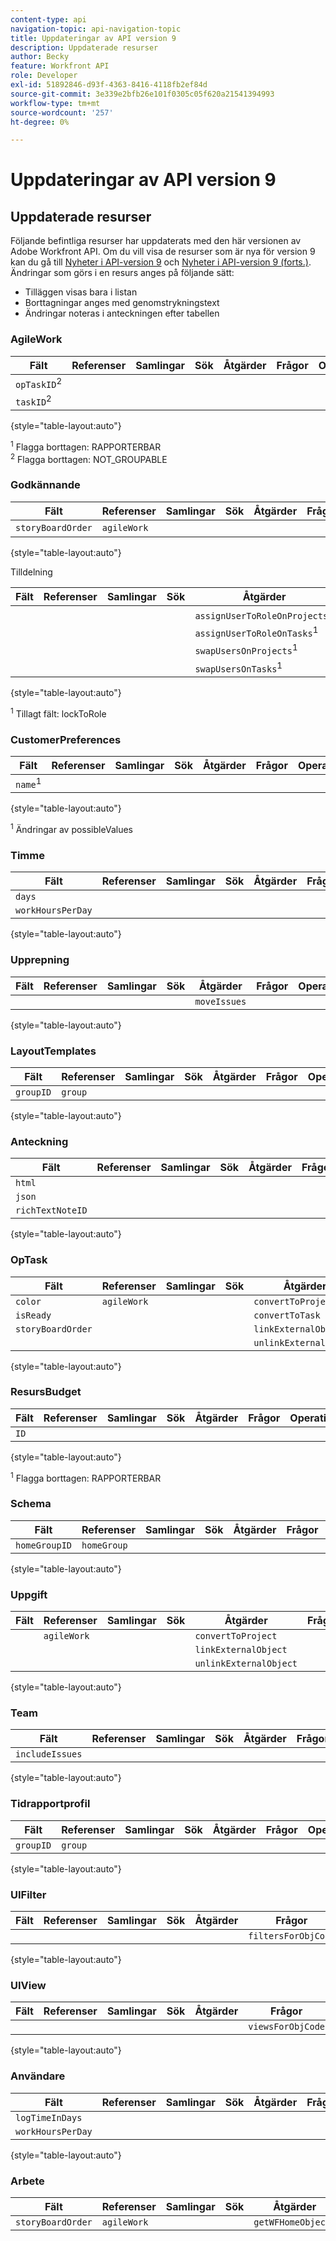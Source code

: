 ```yaml
---
content-type: api
navigation-topic: api-navigation-topic
title: Uppdateringar av API version 9
description: Uppdaterade resurser
author: Becky
feature: Workfront API
role: Developer
exl-id: 51892846-d93f-4363-8416-4118fb2ef84d
source-git-commit: 3e339e2bfb26e101f0305c05f620a21541394993
workflow-type: tm+mt
source-wordcount: '257'
ht-degree: 0%

---
```


# Uppdateringar av API version 9

## Uppdaterade resurser

Följande befintliga resurser har uppdaterats med den här versionen av Adobe Workfront API. Om du vill visa de resurser som är nya för version 9 kan du gå till [Nyheter i API-version 9](../../wf-api/api/new-api-version-9.md) och [Nyheter i API-version 9 (forts.)](../../wf-api/api/new-api-version-9-continue.md). Ändringar som görs i en resurs anges på följande sätt:

* Tilläggen visas bara i listan
* Borttagningar anges med genomstrykningstext
* Ändringar noteras i anteckningen efter tabellen

### AgileWork

| Fält | Referenser | Samlingar | Sök | Åtgärder | Frågor | Operationer |
|---|---|---|---|---|---|---|
| `opTaskID`<sup>2</sup> |  |   |  |   |   |  |
| `taskID`<sup>2</sup> |   |   |  |  |  |  |

{style="table-layout:auto"}

<sup>1</sup> Flagga borttagen: RAPPORTERBAR\
<sup>2</sup> Flagga borttagen: NOT_GROUPABLE

### Godkännande

| Fält | Referenser | Samlingar | Sök | Åtgärder | Frågor | Operationer |
|---|---|---|---|---|---|---|
| `storyBoardOrder` | `agileWork` |   |   |   |   |   |

{style="table-layout:auto"}

Tilldelning

| Fält | Referenser | Samlingar | Sök | Åtgärder | Frågor | Operationer |
|---|---|---|---|---|---|---|
| |   |  |  | `assignUserToRoleOnProjects`<sup>1</sup> |   |   |
|   |   |   |   | `assignUserToRoleOnTasks`<sup>1</sup> |   |   |
|   |   |   |   | `swapUsersOnProjects`<sup>1</sup> |   |   |
|   |   |   |   | `swapUsersOnTasks`<sup>1</sup> |   |   |

{style="table-layout:auto"}

<sup>1</sup> Tillagt fält: lockToRole

### CustomerPreferences

| Fält | Referenser | Samlingar | Sök | Åtgärder | Frågor | Operationer |
|---|---|---|---|---|---|---|
| `name`<sup>1</sup> |   |   |   |   |   |   |

{style="table-layout:auto"}

<sup>1</sup> Ändringar av possibleValues

### Timme

| Fält | Referenser | Samlingar | Sök | Åtgärder | Frågor | Operationer |
|---|---|---|---|---|---|---|
| `days` |   |   |   |   |   |   |
| `workHoursPerDay` |   |   |   |   |   |   |

{style="table-layout:auto"}

### Upprepning

| Fält | Referenser | Samlingar | Sök | Åtgärder | Frågor | Operationer |
|---|---|---|---|---|---|---|
|   |   |   |   | `moveIssues` |   |   |

{style="table-layout:auto"}

### LayoutTemplates

| Fält | Referenser | Samlingar | Sök | Åtgärder | Frågor | Operationer |
|---|---|---|---|---|---|---|
| `groupID` | `group` |   |   |   |   |   |

{style="table-layout:auto"}

### Anteckning

| Fält | Referenser | Samlingar | Sök | Åtgärder | Frågor | Operationer |
|---|---|---|---|---|---|---|
| `html` |   |   |   |   |   |   |
| `json` |   |   |   |   |   |   |
| `richTextNoteID` |   |   |   |   |   |   |

{style="table-layout:auto"}

### OpTask

| Fält | Referenser | Samlingar | Sök | Åtgärder | Frågor | Operationer |
|---|---|---|---|---|---|---|
| `color` | `agileWork` |   |   | `convertToProject` |   |   |
| `isReady` |   |   |   | `convertToTask` |   |   |
| `storyBoardOrder` |   |   |   | `linkExternalObject` |   |   |
|   |   |   |   | `unlinkExternalObject` |   |   |

{style="table-layout:auto"}

### ResursBudget

| Fält | Referenser | Samlingar | Sök | Åtgärder | Frågor | Operationer |
|---|---|---|---|---|---|---|
| `ID` |   |   |   |   |   |   |

{style="table-layout:auto"}

<sup>1</sup> Flagga borttagen: RAPPORTERBAR

### Schema

| Fält | Referenser | Samlingar | Sök | Åtgärder | Frågor | Operationer |
|---|---|---|---|---|---|---|
| `homeGroupID` | `homeGroup` |   |   |   |   |   |

{style="table-layout:auto"}

### Uppgift

| Fält | Referenser | Samlingar | Sök | Åtgärder | Frågor | Operationer |
|---|---|---|---|---|---|---|
|   | `agileWork` |   |   | `convertToProject` |   |   |
|   |   |   |   | `linkExternalObject` |   |   |
|   |   |   |   | `unlinkExternalObject` |   |   |

{style="table-layout:auto"}

### Team

| Fält | Referenser | Samlingar | Sök | Åtgärder | Frågor | Operationer |
|---|---|---|---|---|---|---|
| `includeIssues` |   |   |   |   |   |   |

{style="table-layout:auto"}

### Tidrapportprofil

| Fält | Referenser | Samlingar | Sök | Åtgärder | Frågor | Operationer |
|---|---|---|---|---|---|---|
| `groupID` | `group` |   |   |   |   |   |

{style="table-layout:auto"}

### UIFilter

| Fält | Referenser | Samlingar | Sök | Åtgärder | Frågor | Operationer |
|---|---|---|---|---|---|---|
|   |   |   |   |   | `filtersForObjCode` |   |

{style="table-layout:auto"}

### UIView

| Fält | Referenser | Samlingar | Sök | Åtgärder | Frågor | Operationer |
|---|---|---|---|---|---|---|
|   |   |   |   |   | `viewsForObjCode` |   |

{style="table-layout:auto"}

### Användare

| Fält | Referenser | Samlingar | Sök | Åtgärder | Frågor | Operationer |
|---|---|---|---|---|---|---|
| `logTimeInDays` |   |   |   |   |   |   |
| `workHoursPerDay` |   |   |   |   |   |   |

{style="table-layout:auto"}

### Arbete

| Fält | Referenser | Samlingar | Sök | Åtgärder | Frågor | Operationer |
|---|---|---|---|---|---|---|
| `storyBoardOrder` | `agileWork` |   |   | `getWFHomeObjects` |   |   |
